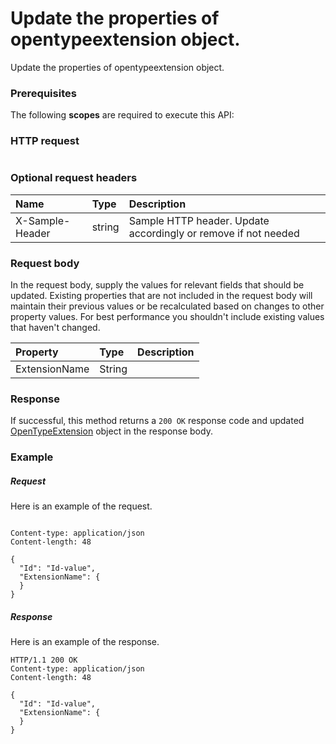 # Update the properties of opentypeextension object.

Update the properties of opentypeextension object.
### Prerequisites
The following **scopes** are required to execute this API: 
### HTTP request
<!-- { "blockType": "ignored" } -->
```http

```
### Optional request headers
| Name       | Type | Description|
|:-----------|:------|:----------|
| X-Sample-Header  | string  | Sample HTTP header. Update accordingly or remove if not needed|

### Request body
In the request body, supply the values for relevant fields that should be updated. Existing properties that are not included in the request body will maintain their previous values or be recalculated based on changes to other property values. For best performance you shouldn't include existing values that haven't changed.

| Property	   | Type	|Description|
|:---------------|:--------|:----------|
|ExtensionName|String||

### Response
If successful, this method returns a `200 OK` response code and updated [OpenTypeExtension](../resources/opentypeextension.md) object in the response body.
### Example
##### Request
Here is an example of the request.
<!-- {
  "blockType": "request",
  "name": "update_opentypeextension"
}-->
```http

Content-type: application/json
Content-length: 48

{
  "Id": "Id-value",
  "ExtensionName": {
  }
}
```
##### Response
Here is an example of the response.
<!-- {
  "blockType": "response",
  "truncated": false,
  "@odata.type": "microsoft.graph.opentypeextension"
} -->
```http
HTTP/1.1 200 OK
Content-type: application/json
Content-length: 48

{
  "Id": "Id-value",
  "ExtensionName": {
  }
}
```

<!-- uuid: cfe36506-792b-4056-b896-443ba1deaf72
2015-10-25 11:57:35 UTC -->
<!-- {
  "type": "#page.annotation",
  "description": "Update the properties of opentypeextension object.",
  "keywords": "",
  "section": "documentation",
  "tocPath": ""
}-->